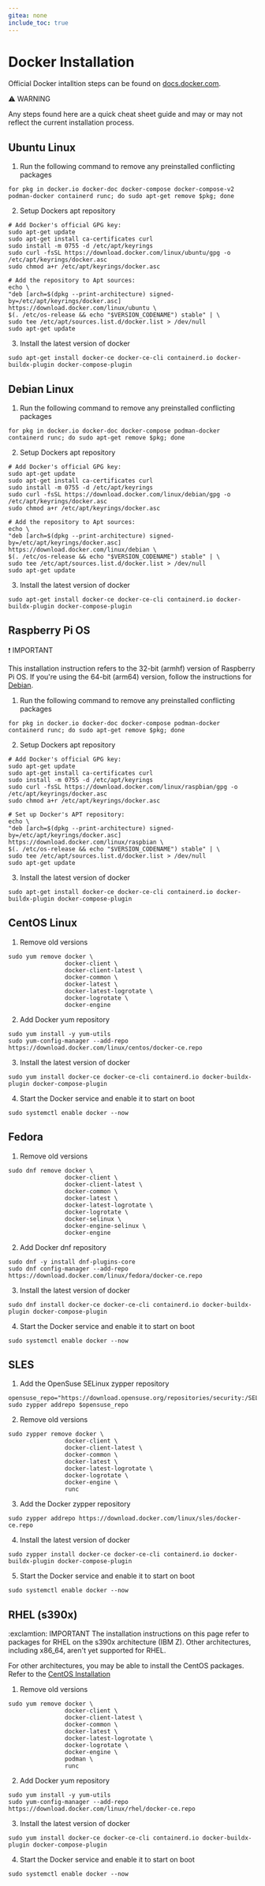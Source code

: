 ```yaml
---
gitea: none
include_toc: true
---
```


# Docker Installation

Official Docker intalltion steps can be found on [docs.docker.com](https://docs.docker.com/engine/install/). 

:warning: WARNING

Any steps found here are a quick cheat sheet guide and may or may not reflect the current installation process.

## Ubuntu Linux

1. Run the following command to remove any preinstalled conflicting packages
  ```
for pkg in docker.io docker-doc docker-compose docker-compose-v2 podman-docker containerd runc; do sudo apt-get remove $pkg; done
```
2. Setup Dockers apt repository
  ```
# Add Docker's official GPG key:
sudo apt-get update
sudo apt-get install ca-certificates curl
sudo install -m 0755 -d /etc/apt/keyrings
sudo curl -fsSL https://download.docker.com/linux/ubuntu/gpg -o /etc/apt/keyrings/docker.asc
sudo chmod a+r /etc/apt/keyrings/docker.asc

# Add the repository to Apt sources:
echo \
  "deb [arch=$(dpkg --print-architecture) signed-by=/etc/apt/keyrings/docker.asc] https://download.docker.com/linux/ubuntu \
  $(. /etc/os-release && echo "$VERSION_CODENAME") stable" | \
  sudo tee /etc/apt/sources.list.d/docker.list > /dev/null
sudo apt-get update
  ```
3. Install the latest version of docker
  ```
sudo apt-get install docker-ce docker-ce-cli containerd.io docker-buildx-plugin docker-compose-plugin
  ```

## Debian Linux

1. Run the following command to remove any preinstalled conflicting packages
  ```
for pkg in docker.io docker-doc docker-compose podman-docker containerd runc; do sudo apt-get remove $pkg; done
  ```
2. Setup Dockers apt repository
  ```
# Add Docker's official GPG key:
sudo apt-get update
sudo apt-get install ca-certificates curl
sudo install -m 0755 -d /etc/apt/keyrings
sudo curl -fsSL https://download.docker.com/linux/debian/gpg -o /etc/apt/keyrings/docker.asc
sudo chmod a+r /etc/apt/keyrings/docker.asc

# Add the repository to Apt sources:
echo \
  "deb [arch=$(dpkg --print-architecture) signed-by=/etc/apt/keyrings/docker.asc] https://download.docker.com/linux/debian \
  $(. /etc/os-release && echo "$VERSION_CODENAME") stable" | \
  sudo tee /etc/apt/sources.list.d/docker.list > /dev/null
sudo apt-get update
  ```
3. Install the latest version of docker
  ```
sudo apt-get install docker-ce docker-ce-cli containerd.io docker-buildx-plugin docker-compose-plugin
  ```

## Raspberry Pi OS

:exclamation: IMPORTANT

This installation instruction refers to the 32-bit (armhf) version of Raspberry Pi OS. If you're using the 64-bit (arm64) version, follow the instructions for [Debian](#debian-linux).


1. Run the following command to remove any preinstalled conflicting packages
  ```
for pkg in docker.io docker-doc docker-compose podman-docker containerd runc; do sudo apt-get remove $pkg; done
  ```
2. Setup Dockers apt repository
  ```
# Add Docker's official GPG key:
sudo apt-get update
sudo apt-get install ca-certificates curl
sudo install -m 0755 -d /etc/apt/keyrings
sudo curl -fsSL https://download.docker.com/linux/raspbian/gpg -o /etc/apt/keyrings/docker.asc
sudo chmod a+r /etc/apt/keyrings/docker.asc

# Set up Docker's APT repository:
echo \
  "deb [arch=$(dpkg --print-architecture) signed-by=/etc/apt/keyrings/docker.asc] https://download.docker.com/linux/raspbian \
  $(. /etc/os-release && echo "$VERSION_CODENAME") stable" | \
  sudo tee /etc/apt/sources.list.d/docker.list > /dev/null
sudo apt-get update
  ```
3. Install the latest version of docker
  ```
sudo apt-get install docker-ce docker-ce-cli containerd.io docker-buildx-plugin docker-compose-plugin
  ```

## CentOS Linux

1. Remove old versions
  ```
sudo yum remove docker \
                  docker-client \
                  docker-client-latest \
                  docker-common \
                  docker-latest \
                  docker-latest-logrotate \
                  docker-logrotate \
                  docker-engine
  ```
2. Add Docker yum repository
  ```
sudo yum install -y yum-utils
sudo yum-config-manager --add-repo https://download.docker.com/linux/centos/docker-ce.repo
  ```
3. Install the latest version of docker
  ```
sudo yum install docker-ce docker-ce-cli containerd.io docker-buildx-plugin docker-compose-plugin
  ```
4. Start the Docker service and enable it to start on boot
  ```
sudo systemctl enable docker --now
  ```

## Fedora

1. Remove old versions
  ```
sudo dnf remove docker \
                  docker-client \
                  docker-client-latest \
                  docker-common \
                  docker-latest \
                  docker-latest-logrotate \
                  docker-logrotate \
                  docker-selinux \
                  docker-engine-selinux \
                  docker-engine
  ```
2. Add Docker dnf repository
  ```
sudo dnf -y install dnf-plugins-core
sudo dnf config-manager --add-repo https://download.docker.com/linux/fedora/docker-ce.repo
  ```
3. Install the latest version of docker
  ```
sudo dnf install docker-ce docker-ce-cli containerd.io docker-buildx-plugin docker-compose-plugin
  ```
4. Start the Docker service and enable it to start on boot
  ```
sudo systemctl enable docker --now
  ```

## SLES
1. Add the OpenSuse SELinux zypper repository
  ```
opensuse_repo="https://download.opensuse.org/repositories/security:/SELinux/openSUSE_Factory/security:SELinux.repo"
sudo zypper addrepo $opensuse_repo
  ```
2. Remove old versions
  ```
sudo zypper remove docker \
                  docker-client \
                  docker-client-latest \
                  docker-common \
                  docker-latest \
                  docker-latest-logrotate \
                  docker-logrotate \
                  docker-engine \
                  runc
  ```
3. Add the Docker zypper repository
  ```
sudo zypper addrepo https://download.docker.com/linux/sles/docker-ce.repo
  ```
4. Install the latest version of docker
  ```
sudo zypper install docker-ce docker-ce-cli containerd.io docker-buildx-plugin docker-compose-plugin
  ```
5. Start the Docker service and enable it to start on boot
  ```
sudo systemctl enable docker --now
  ```

## RHEL (s390x)
:exclamtion: IMPORTANT
The installation instructions on this page refer to packages for RHEL on the s390x architecture (IBM Z). Other architectures, including x86_64, aren't yet supported for RHEL.

For other architectures, you may be able to install the CentOS packages. Refer to the [CentOS Installation](#centos-linux)

1. Remove old versions
  ```
sudo yum remove docker \
                  docker-client \
                  docker-client-latest \
                  docker-common \
                  docker-latest \
                  docker-latest-logrotate \
                  docker-logrotate \
                  docker-engine \
                  podman \
                  runc
  ```
2. Add Docker yum repository
  ```
sudo yum install -y yum-utils
sudo yum-config-manager --add-repo https://download.docker.com/linux/rhel/docker-ce.repo
  ```
3. Install the latest version of docker
  ```
sudo yum install docker-ce docker-ce-cli containerd.io docker-buildx-plugin docker-compose-plugin
  ```
4. Start the Docker service and enable it to start on boot
  ```
sudo systemctl enable docker --now
  ```

